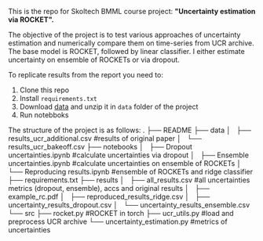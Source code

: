 This is the repo for Skoltech BMML course project:  **"Uncertainty estimation via ROCKET".**

The objective of the project is to test various approaches of uncertainty estimation and numerically compare them on time-series from UCR archive.
The base model is ROCKET, followed by linear classifier. I either estimate uncertainty on ensemble of ROCKETs or via dropout.

To replicate results from the report you need to:

1)  Clone this repo
2)  Install `requirements.txt`
3)  Download [data](http://www.timeseriesclassification.com/Downloads/Archives/Univariate2018_ts.zip) and unzip it in `data` folder of the project
4)  Run notebboks

The structure of the project is as follows:
.
├── README
├── data
│   ├── results_ucr_additional.csv      #results of original paper
│   └── results_ucr_bakeoff.csv
├── notebooks
│   ├── Dropout uncertainties.ipynb     #calculate uncertainties via dropout
│   ├── Ensemble uncertainties.ipynb    #calculate uncertainties on ensemble of ROCKETs
│   └── Reproducing results.ipynb       #ensemble of ROCKETs and ridge classifier
├── requirements.txt
├── results
│   ├── all_results.csv                 #all uncertainties metrics (dropout, ensemble), accs and original results
│   ├── example_rc.pdf
│   ├── reproduced_results_ridge.csv
│   ├── uncertainty_results_dropout.csv
│   └── uncertainty_results_ensemble.csv
└── src
    ├── rocket.py                       #ROCKET in torch
    ├── ucr_utils.py                    #load and preprocess UCR archive
    └── uncertainty_estimation.py       #metrics of uncertainties
